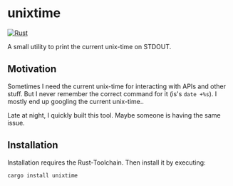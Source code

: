 # unixtime 

[![Rust](https://github.com/schoenenberg/unixtime/actions/workflows/rust.yml/badge.svg)](https://github.com/schoenenberg/unixtime/actions/workflows/rust.yml)

A small utility to print the current unix-time on STDOUT.

## Motivation

Sometimes I need the current unix-time for interacting with APIs and other stuff. But I never remember the correct command for it (is's `date +%s`). I mostly end up googling the current unix-time..

Late at night, I quickly built this tool. Maybe someone is having the same issue.

## Installation

Installation requires the Rust-Toolchain. Then install it by executing:
```bash
cargo install unixtime
```
